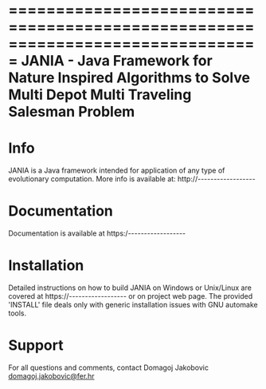 ===============================================================================
JANIA - Java Framework for Nature Inspired Algorithms to Solve Multi Depot Multi Traveling Salesman Problem
===============================================================================


Info
===============================================================================

JANIA is a Java framework intended for application of any type of evolutionary 
computation. More info is available at: http://------------------


Documentation
===============================================================================

Documentation is available at https:/------------------


Installation
===============================================================================

Detailed instructions on how to build JANIA on Windows or Unix/Linux are covered
at https://------------------ or on project web page.
The provided 'INSTALL' file deals only with generic installation issues with 
GNU automake tools.


Support
===============================================================================

For all questions and comments, contact 
Domagoj Jakobovic <domagoj.jakobovic@fer.hr>
